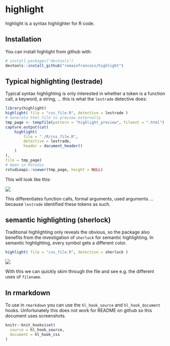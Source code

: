 
# highlight

highlight is a syntax highlighter for R code.

## Installation

You can install highlight from github with:

``` r
# install.packages("devtools")
devtools::install_github("romainfrancois/highlight")
```

## Typical highlighting (lestrade)

Typical syntax highlighting is only interested in whether a token is a
function call, a keyword, a string, … this is what the `lestrade`
detective does:

``` r
library(highlight)
highlight( file = "css_file.R", detective = lestrade )
# Generate html file to preview externally 
tmp_page <- tempfile(pattern = "highlight_preview", fileext = ".html")
capture.output(cat(
    highlight(
        file = "./R/css_file.R",
        detective = lestrade,
        header = document_header()
    )
),
file = tmp_page)
# Open in RStudio
rstudioapi::viewer(tmp_page, height = NULL)
```

This will look like this:

![](img/lestrade.png)

This differentiates <span class="functioncall">function calls</span>,
<span class="symbol_formalargs">formal arguments</span>,
<span class="symbol_argument">used arguments</span> … because `lestrade`
identified these tokens as such.

## semantic highlighting (sherlock)

Traditional highlighting only reveals the obvious, so the package also
benefits from the investigation of `sherlock` for semantic highlighting.
In semantic highlighting, every symbol gets a different color.

``` r
highlight( file = "css_file.R", detective = sherlock )
```

![](img/sherlock.png)

With this we can quickly skim through the file and see e.g. the
different uses of `filename`.

## In rmarkdown

To use in `rmarkdown` you can use the `hl_hook_source` and
`hl_hook_document` hooks. Unfortunately this does not work for README on
github so this document uses screenshots.

``` r
knitr::knit_hooks$set( 
  source = hl_hook_source, 
  document = hl_hook_css
)
```

